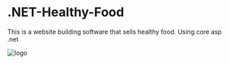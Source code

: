 # .NET-Healthy-Food
This is a website building software that sells healthy food. Using core asp .net

![logo](https://play-lh.googleusercontent.com/DTzWtkxfnKwFO3ruybY1SKjJQnLYeuK3KmQmwV5OQ3dULr5iXxeEtzBLceultrKTIUTr)


